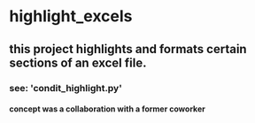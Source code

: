 # highlight_excels
## this project highlights and formats certain sections of an excel file. 

### see: 'condit_highlight.py'

#### concept was a collaboration with a former coworker